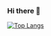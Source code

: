 ### Hi there 👋

[![Top Langs](https://github-readme-stats.vercel.app/api/top-langs/?username=hector2603&exclude_repo=mibarrio,IMC,campus,grafica,NotebooksMovieRecommender&layout=compact&theme=vision-friendly-dark)](https://github.com/anuraghazra/github-readme-stats)


<!--
**hector2603/hector2603** is a ✨ _special_ ✨ repository because its `README.md` (this file) appears on your GitHub profile.

Here are some ideas to get you started:

- 🔭 I’m currently working on ...
- 🌱 I’m currently learning ...
- 👯 I’m looking to collaborate on ...
- 🤔 I’m looking for help with ...
- 💬 Ask me about ...
- 📫 How to reach me: ...
- 😄 Pronouns: ...
- ⚡ Fun fact: ...
-->
